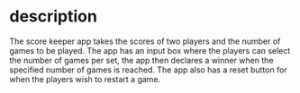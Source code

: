 # description  

The score keeper app takes the scores of two players and the number of games to be played. 
The app has an input box where the players can select the number of games per set, the app then declares a winner when the specified number of games is reached.
The app also has a reset button for when the players wish to restart a game.
